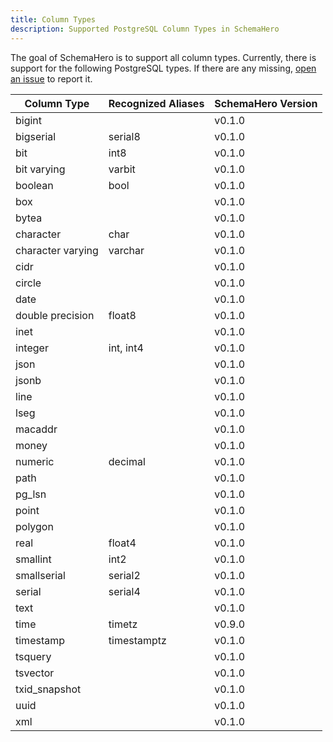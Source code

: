 ```yaml
---
title: Column Types
description: Supported PostgreSQL Column Types in SchemaHero
---
```


The goal of SchemaHero is to support all column types. 
Currently, there is support for the following PostgreSQL types.
If there are any missing, [open an issue](https://github.com/schemahero/schemahero/issues/new) to report it.

| Column Type | Recognized Aliases | SchemaHero Version |
|-------------|--------------------|--------------------|
|  bigint | | v0.1.0 |
|  bigserial | serial8 | v0.1.0 |
|  bit | int8 | v0.1.0 |
|  bit varying | varbit | v0.1.0 |
|  boolean | bool | v0.1.0 |
|  box | | v0.1.0 |
|  bytea | | v0.1.0 |
|  character | char | v0.1.0 |
|  character varying | varchar | v0.1.0 |
|  cidr | | v0.1.0 |
|  circle | | v0.1.0 |
|  date | | v0.1.0 |
|  double precision | float8 | v0.1.0 |
|  inet | | v0.1.0 |
|  integer | int, int4 | v0.1.0 |
|  json | | v0.1.0 |
|  jsonb | | v0.1.0 |
|  line | | v0.1.0 |
|  lseg | | v0.1.0 |
|  macaddr | | v0.1.0 |
|  money | | v0.1.0 |
|  numeric | decimal | v0.1.0 |
|  path | | v0.1.0 |
|  pg_lsn | | v0.1.0 |
|  point | | v0.1.0 |
|  polygon | | v0.1.0 |
|  real | float4 | v0.1.0 |
|  smallint | int2 | v0.1.0 |
|  smallserial | serial2 | v0.1.0 |
|  serial | serial4 | v0.1.0 |
|  text | | v0.1.0 |
|  time | timetz | v0.9.0 |
|  timestamp | timestamptz | v0.1.0 |
|  tsquery | | v0.1.0 |
|  tsvector | | v0.1.0 |
|  txid_snapshot | | v0.1.0 |
|  uuid | | v0.1.0 |
|  xml | | v0.1.0 |
